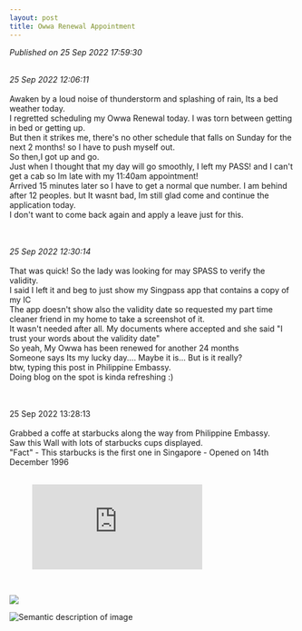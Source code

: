```yaml
---
layout: post
title: Owwa Renewal Appointment
---
```

_Published on 25 Sep 2022 17:59:30_
<br>
<br>


_25 Sep 2022 12:06:11_
<br>
<br>
Awaken by a loud noise of thunderstorm and splashing of rain, Its a bed weather today.
<br>
I regretted scheduling my Owwa Renewal today. I was torn between getting in bed or getting up.
<br>
But then it strikes me, there's no other schedule that falls on Sunday for the next 2 months! so I have to push myself out.
<br>
So then,I got up and go. 
<br>
Just when I thought that my day will go smoothly, I left my PASS! and I can't get a cab so Im late with my 11:40am appointment!
<br>
Arrived 15 minutes later so I have to get a normal que number. I am behind after 12 peoples. but It wasnt bad, Im still glad come and continue the application today.
<br>
I don't want to come back again and apply a leave just for this.
<br>
<br>
<br>


_25 Sep 2022 12:30:14_
<br>
<br>
That was quick! So the lady was looking for may SPASS to verify the validity.
<br>
I said I left it and beg to just show my Singpass app that contains a copy of my IC
<br>
The app doesn't show also the validity date so requested my part time cleaner friend in my home to take a screenshot of it.
<br>
It wasn't needed after all. My documents where accepted and she said "I trust your words about the validity date"
<br>
So yeah, My Owwa has been renewed for another 24 months
<br>
Someone says Its my lucky day.... Maybe it is... But is it really?
<br>
btw, typing this post in Philippine Embassy.
<br>
Doing blog on the spot is kinda refreshing :)
<br>
<br>
<br>

25 Sep 2022 13:28:13
<br>
<br>
Grabbed a coffe at starbucks along the way from Philippine Embassy.
<br>
Saw this Wall with lots of starbucks cups displayed.
<br>
"Fact" - This starbucks is the first one in Singapore - Opened on 14th December 1996
<br>
<br>

<!-- blank line -->
<figure class="video_container">
<iframe src="https://drive.google.com/file/d/1oJyR7Vo_x3EhOdfCSBd8uWwfeBoeU69K/preview" frameborder="0" allowfullscreen="true"> </iframe>
</figure>
<!-- blank line -->
<br>

[<img src="https://res.cloudinary.com/drguyupvp/image/upload/v1664097721/IMG_6768_n3zabh.jpg">](https://res.cloudinary.com/drguyupvp/image/upload/v1664097721/IMG_6768_n3zabh.jpg)

![Semantic description of image](https://drive.google.com/drive/u/4/folders/1-yXa1_KCT4iV8ENUXT0ZjHICsASBnUFl "Image Title")
